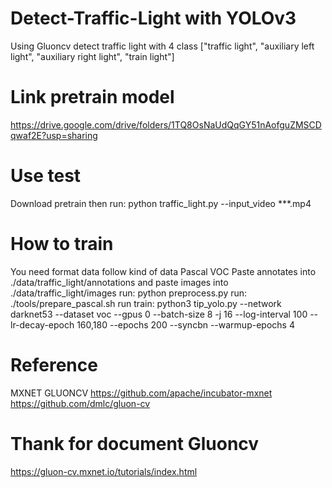 # Detect-Traffic-Light with YOLOv3
Using Gluoncv detect traffic light with 4 class ["traffic light", "auxiliary left light", "auxiliary right light", "train light"]

# Link pretrain model
https://drive.google.com/drive/folders/1TQ8OsNaUdQqGY51nAofguZMSCDqwaf2E?usp=sharing

# Use test
Download pretrain then run: python traffic_light.py --input_video ***.mp4

# How to train
You need format data follow kind of data Pascal VOC
Paste annotates into ./data/traffic_light/annotations and paste images into ./data/traffic_light/images
run: python preprocess.py
run: ./tools/prepare_pascal.sh
run train: python3 tip_yolo.py --network darknet53 --dataset voc --gpus 0 --batch-size 8 -j 16 --log-interval 100 --lr-decay-epoch 160,180 --epochs 200 --syncbn --warmup-epochs 4

# Reference
MXNET GLUONCV
https://github.com/apache/incubator-mxnet
https://github.com/dmlc/gluon-cv
# Thank for document Gluoncv
https://gluon-cv.mxnet.io/tutorials/index.html
